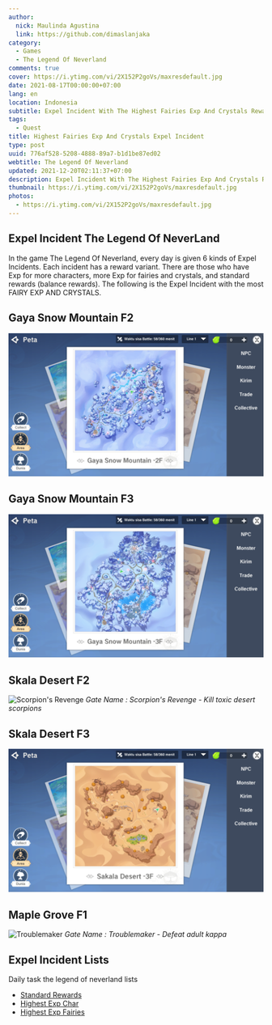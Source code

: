 ```yaml
---
author:
  nick: Maulinda Agustina
  link: https://github.com/dimaslanjaka
category:
  - Games
  - The Legend Of Neverland
comments: true
cover: https://i.ytimg.com/vi/2X152P2goVs/maxresdefault.jpg
date: 2021-08-17T00:00:00+07:00
lang: en
location: Indonesia
subtitle: Expel Incident With The Highest Fairies Exp And Crystals Rewards.
tags:
  - Quest
title: Highest Fairies Exp And Crystals Expel Incident
type: post
uuid: 776af528-5208-4888-89a7-b1d1be87ed02
webtitle: The Legend Of Neverland
updated: 2021-12-20T02:11:37+07:00
description: Expel Incident With The Highest Fairies Exp And Crystals Rewards.
thumbnail: https://i.ytimg.com/vi/2X152P2goVs/maxresdefault.jpg
photos:
  - https://i.ytimg.com/vi/2X152P2goVs/maxresdefault.jpg
---
```


<!-- toc -->

<h2 id="Intro">Expel Incident The Legend Of NeverLand</h2>
In the game The Legend Of Neverland, every day is given 6 kinds of Expel Incidents. Each incident has a reward variant. There are those who have Exp for more characters, more Exp for fairies and crystals, and standard rewards (balance rewards). The following is the Expel Incident with the most FAIRY EXP AND CRYSTALS.

## Gaya Snow Mountain F2
![](Crystals%20Fairy%20Exp/Gaya%20Snow%20Mountain%202F.png)

## Gaya Snow Mountain F3
![](Crystals%20Fairy%20Exp/Gaya%20Snow%20Mountain%203F.png)

## Skala Desert F2
![Scorpion's Revenge](https://user-images.githubusercontent.com/12471057/136436283-942699d6-be8d-4b55-9ebc-6641ca9884ac.png)
*Scorpion's Revenge - Kill toxic desert scorpions*

## Skala Desert F3
![](Crystals%20Fairy%20Exp/Skala%20Desert%203F.png)

## Maple Grove F1
![Troublemaker](https://user-images.githubusercontent.com/12471057/136435907-f0b7241e-a0c0-4091-8c2c-f04358acbfcc.png)
*Troublemaker - Defeat adult kappa*

## Expel Incident Lists
Daily task the legend of neverland lists
- [Standard Rewards](Standard%20Rewards.html)
- [Highest Exp Char](Exp%20Char.html)
- [Highest Exp Fairies](Crystals%20Fairy%20Exp.html)

<style>em::before{content:"Gate Name : ";}</style>
<script>document.querySelectorAll("pre,code");
  pretext.forEach(function (el) {
    el.classList.toggle("notranslate", true);
  });</script>